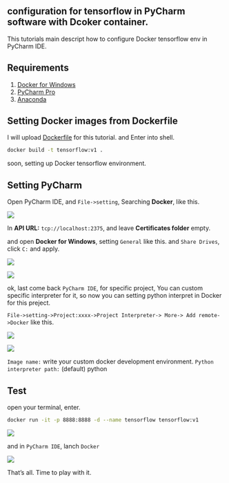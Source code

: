 ## configuration for tensorflow in PyCharm software with Dcoker container.

This tutorials main descript how to configure Docker tensorflow env in PyCharm IDE.

## Requirements

1. [Docker for Windows](https://www.docker.com/docker-windows)
2. [PyCharm Pro](https://www.jetbrains.com/pycharm/download/download-thanks.html?platform=windows)
3. [Anaconda](www.anaconda.org)

##  Setting Docker images from Dockerfile
 
I will upload [Dockerfile](./Dockerfile) for this tutorial. and Enter into shell.

```bash
docker build -t tensorflow:v1 .
```

soon, setting up Docker tensorflow environment.

## Setting PyCharm

Open PyCharm IDE, and `File->setting`, Searching **Docker**, like this.

![](https://ooo.0o0.ooo/2017/06/26/59509cfb8ca68.png)

In **API URL:** `tcp://localhost:2375`, and leave **Certificates folder** empty.

and open **Docker for Windows**, setting `General` like this. and `Share Drives`, click `C:` and apply.

![](https://ooo.0o0.ooo/2017/06/26/59509d9edb665.png)


![](https://ooo.0o0.ooo/2017/06/26/59509dfd55f24.png)

ok, last come back `PyCharm IDE`, for specific project, You can custom specific interpreter for it, so now you can setting python interpret in Docker for this preject.

`File->setting->Project:xxxx->Project Interpreter-> More-> Add remote->Docker`
like this.

![](https://ooo.0o0.ooo/2017/06/26/59509caa412ef.png)

![](https://ooo.0o0.ooo/2017/06/26/59509f4880b58.png)

`Image name:` write your custom docker development environment.
`Python interpreter path:` (default) python

## Test

open your terminal, enter.

```bash
docker run -it -p 8888:8888 -d --name tensorflow tensorflow:v1
```

![](https://ooo.0o0.ooo/2017/06/26/5950a0cdc65dc.png)

and in `PyCharm IDE`, lanch `Docker`

![](https://ooo.0o0.ooo/2017/06/26/5950a0f19e2a1.png)


That’s all. Time to play with it.


